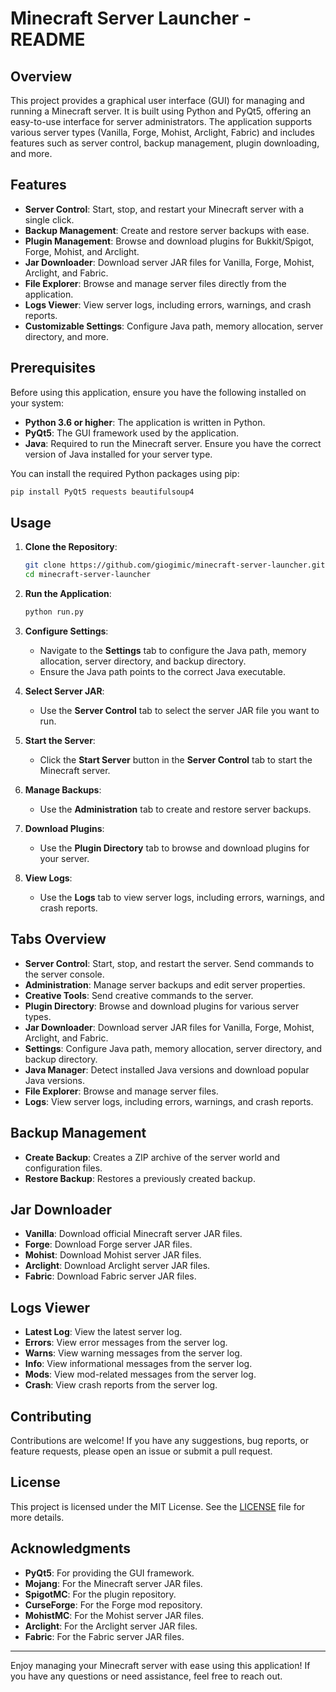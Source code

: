 # Minecraft Server Launcher - README

## Overview

This project provides a graphical user interface (GUI) for managing and running a Minecraft server. It is built using Python and PyQt5, offering an easy-to-use interface for server administrators. The application supports various server types (Vanilla, Forge, Mohist, Arclight, Fabric) and includes features such as server control, backup management, plugin downloading, and more.

## Features

- **Server Control**: Start, stop, and restart your Minecraft server with a single click.
- **Backup Management**: Create and restore server backups with ease.
- **Plugin Management**: Browse and download plugins for Bukkit/Spigot, Forge, Mohist, and Arclight.
- **Jar Downloader**: Download server JAR files for Vanilla, Forge, Mohist, Arclight, and Fabric.
- **File Explorer**: Browse and manage server files directly from the application.
- **Logs Viewer**: View server logs, including errors, warnings, and crash reports.
- **Customizable Settings**: Configure Java path, memory allocation, server directory, and more.

## Prerequisites

Before using this application, ensure you have the following installed on your system:

- **Python 3.6 or higher**: The application is written in Python.
- **PyQt5**: The GUI framework used by the application.
- **Java**: Required to run the Minecraft server. Ensure you have the correct version of Java installed for your server type.

You can install the required Python packages using pip:

```bash
pip install PyQt5 requests beautifulsoup4
```

## Usage

1. **Clone the Repository**:
   ```bash
   git clone https://github.com/giogimic/minecraft-server-launcher.git
   cd minecraft-server-launcher
   ```

2. **Run the Application**:
   ```bash
   python run.py
   ```

3. **Configure Settings**:
   - Navigate to the **Settings** tab to configure the Java path, memory allocation, server directory, and backup directory.
   - Ensure the Java path points to the correct Java executable.

4. **Select Server JAR**:
   - Use the **Server Control** tab to select the server JAR file you want to run.

5. **Start the Server**:
   - Click the **Start Server** button in the **Server Control** tab to start the Minecraft server.

6. **Manage Backups**:
   - Use the **Administration** tab to create and restore server backups.

7. **Download Plugins**:
   - Use the **Plugin Directory** tab to browse and download plugins for your server.

8. **View Logs**:
   - Use the **Logs** tab to view server logs, including errors, warnings, and crash reports.

## Tabs Overview

- **Server Control**: Start, stop, and restart the server. Send commands to the server console.
- **Administration**: Manage server backups and edit server properties.
- **Creative Tools**: Send creative commands to the server.
- **Plugin Directory**: Browse and download plugins for various server types.
- **Jar Downloader**: Download server JAR files for Vanilla, Forge, Mohist, Arclight, and Fabric.
- **Settings**: Configure Java path, memory allocation, server directory, and backup directory.
- **Java Manager**: Detect installed Java versions and download popular Java versions.
- **File Explorer**: Browse and manage server files.
- **Logs**: View server logs, including errors, warnings, and crash reports.

## Backup Management

- **Create Backup**: Creates a ZIP archive of the server world and configuration files.
- **Restore Backup**: Restores a previously created backup.

## Jar Downloader

- **Vanilla**: Download official Minecraft server JAR files.
- **Forge**: Download Forge server JAR files.
- **Mohist**: Download Mohist server JAR files.
- **Arclight**: Download Arclight server JAR files.
- **Fabric**: Download Fabric server JAR files.

## Logs Viewer

- **Latest Log**: View the latest server log.
- **Errors**: View error messages from the server log.
- **Warns**: View warning messages from the server log.
- **Info**: View informational messages from the server log.
- **Mods**: View mod-related messages from the server log.
- **Crash**: View crash reports from the server log.

## Contributing

Contributions are welcome! If you have any suggestions, bug reports, or feature requests, please open an issue or submit a pull request.

## License

This project is licensed under the MIT License. See the [LICENSE](LICENSE) file for more details.

## Acknowledgments

- **PyQt5**: For providing the GUI framework.
- **Mojang**: For the Minecraft server JAR files.
- **SpigotMC**: For the plugin repository.
- **CurseForge**: For the Forge mod repository.
- **MohistMC**: For the Mohist server JAR files.
- **Arclight**: For the Arclight server JAR files.
- **Fabric**: For the Fabric server JAR files.

---

Enjoy managing your Minecraft server with ease using this application! If you have any questions or need assistance, feel free to reach out.

